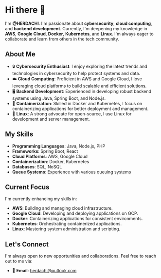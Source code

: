 # Hi there 👋

I'm **@HERDACHI**. I'm passionate about **cybersecurity**, **cloud computing**, and **backend development**. Currently, I'm deepening my knowledge in **AWS**, **Google Cloud**, **Docker**, **Kubernetes**, and **Linux**. I'm always eager to collaborate and learn from others in the tech community.

## About Me

- 🔒 **Cybersecurity Enthusiast**: I enjoy exploring the latest trends and technologies in cybersecurity to help protect systems and data.
- ☁️ **Cloud Computing**: Proficient in AWS and Google Cloud, I love leveraging cloud platforms to build scalable and efficient solutions.
- 🖥️ **Backend Development**: Experienced in developing robust backend systems using Java, Spring Boot, and Node.js.
- 🐳 **Containerization**: Skilled in Docker and Kubernetes, I focus on containerizing applications for better deployment and management.
- 🐧 **Linux**: A strong advocate for open-source, I use Linux for development and server management.

## My Skills

- **Programming Languages**: Java, Node.js, PHP
- **Frameworks**: Spring Boot, React
- **Cloud Platforms**: AWS, Google Cloud
- **Containerization**: Docker, Kubernetes
- **Databases**: SQL, NoSQL
- **Queue Systems**: Experience with various queuing systems

## Current Focus

I'm currently enhancing my skills in:
- **AWS**: Building and managing cloud infrastructure.
- **Google Cloud**: Developing and deploying applications on GCP.
- **Docker**: Containerizing applications for consistent environments.
- **Kubernetes**: Orchestrating containerized applications.
- **Linux**: Mastering system administration and scripting.

## Let's Connect

I'm always open to new opportunities and collaborations. Feel free to reach out to me via:

- 📧 **Email**: herdachi@outlook.com


